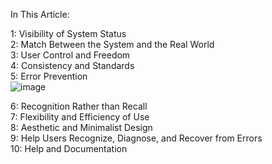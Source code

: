 In This Article:

1: Visibility of System Status</br>
2: Match Between the System and the Real World</br>
3: User Control and Freedom</br>
4: Consistency and Standards</br>
5: Error Prevention</br>
![image](https://github.com/gustavosenamp/Bertoti/assets/123789443/12e426c9-2f88-4954-b9ad-46fded131d85)

6: Recognition Rather than Recall</br>
7: Flexibility and Efficiency of Use</br>
8: Aesthetic and Minimalist Design</br>
9: Help Users Recognize, Diagnose, and Recover from Errors</br>
10: Help and Documentation</br>

